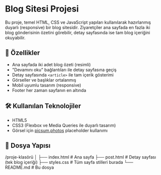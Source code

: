 # Blog Sitesi Projesi

Bu proje, temel HTML, CSS ve JavaScript yapıları kullanılarak hazırlanmış duyarlı (responsive) bir blog sitesidir. Ziyaretçiler ana sayfada en fazla iki blog gönderisinin özetini görebilir, detay sayfasında ise tam blog içeriğini okuyabilir.

## 📌 Özellikler

- Ana sayfada iki adet blog özeti (resimli)
- "Devamını oku" bağlantıları ile detay sayfasına geçiş
- Detay sayfasında `<article>` ile tam içerik gösterimi
- Görseller ve başlıklar ortalanmış
- Mobil uyumlu tasarım (responsive)
- Footer her zaman sayfanın en altında

## 🛠️ Kullanılan Teknolojiler

- HTML5
- CSS3 (Flexbox ve Media Queries ile duyarlı tasarım)
- Görsel için [picsum.photos](https://picsum.photos) placeholder kullanımı

## 📁 Dosya Yapısı

/proje-klasörü
│
├── index.html # Ana sayfa
├── post.html # Detay sayfası (tek blog içeriği)
├── styles.css # Tüm sayfa stilleri burada
└── README.md # Bu dosya


